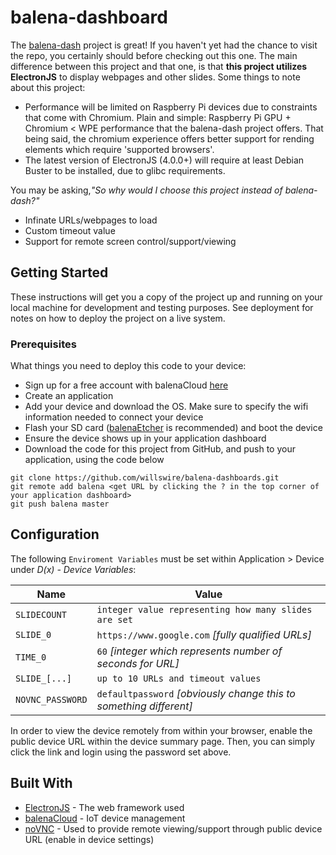 # balena-dashboard

The [balena-dash](https://github.com/balena-io-projects/balena-dash) project is great! If you haven't yet had the chance to visit the repo, you certainly should before checking out this one. The main difference between this project and that one, is that **this project utilizes ElectronJS** to display webpages and other slides. Some things to note about this project:

 - Performance will be limited on Raspberry Pi devices due to constraints that come with Chromium.  Plain and simple: Raspberry Pi GPU + Chromium < WPE performance that the balena-dash project offers. That being said, the chromium experience offers better support for rending elements which require 'supported browsers'.
 - The latest version of ElectronJS (4.0.0+) will require at least Debian Buster to be installed, due to glibc requirements.

You may be asking,*"So why would I choose this project instead of balena-dash?"*

- Infinate URLs/webpages to load
- Custom timeout value
- Support for remote screen control/support/viewing

## Getting Started

These instructions will get you a copy of the project up and running on your local machine for development and testing purposes. See deployment for notes on how to deploy the project on a live system.

### Prerequisites

What things you need to deploy this code to your device:

- Sign up for a free account with balenaCloud [here](https://dashboard.balena-cloud.com/signup?utm_source=efp&utm_campaign=balenadash)
- Create an application
- Add your device and download the OS.  Make sure to specify the wifi information needed to connect your device
- Flash your SD card ([balenaEtcher](https://www.balena.io/etcher) is recommended) and boot the device
- Ensure the device shows up in your application dashboard
- Download the code for this project from GitHub, and push to your application, using the code below

```
git clone https://github.com/willswire/balena-dashboards.git
git remote add balena <get URL by clicking the ? in the top corner of your application dashboard>
git push balena master
```

## Configuration

The following `Enviroment Variables` must be set within Application > Device under *D(x) - Device Variables*:

| Name             | Value                                                        |
| ---------------- | ------------------------------------------------------------ |
| `SLIDECOUNT`     | `integer value representing how many slides are set`  |
| `SLIDE_0`        | `https://www.google.com` _[fully qualified URLs]_            |
| `TIME_0`         | `60` _[integer which represents number of seconds for URL]_  |
| `SLIDE_[...]`    | `up to 10 URLs and timeout values`  |
| `NOVNC_PASSWORD` | `defaultpassword` *[obviously change this to something different]* |

In order to view the device remotely from within your browser, enable the public device URL within the device summary page.  Then, you can simply click the link and login using the password set above.

## Built With

- [ElectronJS](https://electronjs.org) - The web framework used
- [balenaCloud](https://balena.io/) - IoT device management
- [noVNC](https://github.com/novnc/noVNC) - Used to provide remote viewing/support through public device URL (enable in device settings)
